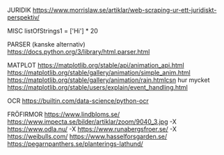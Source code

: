 JURIDIK
https://www.morrislaw.se/artiklar/web-scraping-ur-ett-juridiskt-perspektiv/

MISC
listOfStrings1 = ['Hi'] * 20

PARSER (kanske alternativ)
https://docs.python.org/3/library/html.parser.html

MATPLOT
https://matplotlib.org/stable/api/animation_api.html
https://matplotlib.org/stable/gallery/animation/simple_anim.html
https://matplotlib.org/stable/gallery/animation/rain.htmlcsn hur mycket
https://matplotlib.org/stable/users/explain/event_handling.html

OCR
https://builtin.com/data-science/python-ocr

FRÖFIRMOR
https://www.lindbloms.se/
https://www.impecta.se/bilder/artiklar/zoom/9040_3.jpg -X
https://www.odla.nu/ -X
https://www.runabergsfroer.se/ -X
https://weibulls.com/
https://www.hasselforsgarden.se/
https://pegarnpanthers.se/planterings-lathund/
